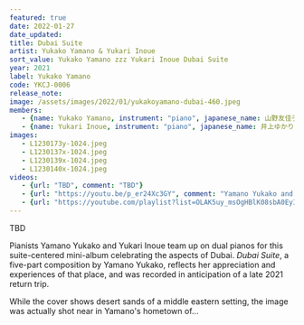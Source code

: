 ```yaml
---
featured: true
date: 2022-01-27
date_updated:
title: Dubai Suite
artist: Yukako Yamano & Yukari Inoue
sort_value: Yukako Yamano zzz Yukari Inoue Dubai Suite
year: 2021
label: Yukako Yamano
code: YKCJ-0006
release_note: 
image: /assets/images/2022/01/yukakoyamano-dubai-460.jpeg
members:
   - {name: Yukako Yamano, instrument: "piano", japanese_name: 山野友佳子, url: "https://yukakoyamano.com/"}
   - {name: Yukari Inoue, instrument: "piano", japanese_name: 井上ゆかり, url: "https://www.inoueyukari.com/"}
images:
   - L1230173y-1024.jpeg
   - L1230137x-1024.jpeg
   - L1230139x-1024.jpeg
   - L1230140x-1024.jpeg
videos: 
   - {url: "TBD", comment: "TBD"}
   - {url: "https://youtu.be/p_er24Xc3GY", comment: "Yamano Yukako and Inoue Yukari playing piano duet"}
   - {url: "https://youtube.com/playlist?list=OLAK5uy_msOgHBlK08sbA0EyIiAuqh6a8jCRD1Tfw", comment: "Dubai Suite playlist"}
---
```

TBD

Pianists Yamano Yukako and Yukari Inoue team up on dual pianos for this suite-centered mini-album celebrating the aspects of Dubai. *Dubai Suite*, a five-part composition by Yamano Yukako, reflects her appreciation and experiences of that place, and was recorded in anticipation of a late 2021 return trip. 


While the cover shows desert sands of a middle eastern setting, the image was actually shot near in Yamano's hometown of...
